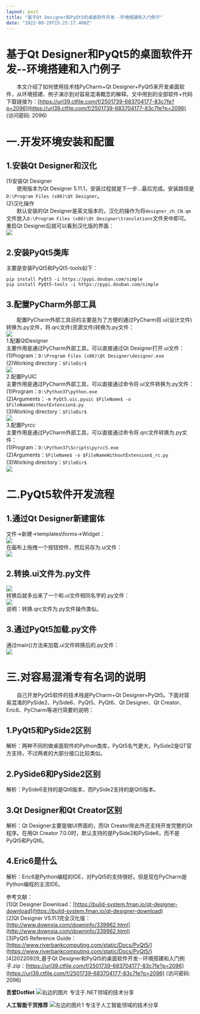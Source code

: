 ```yaml
---
layout: post
title: "基于Qt Designer和PyQt5的桌面软件开发--环境搭建和入门例子"
date: "2022-09-29T15:25:17.400Z"
---
```

基于Qt Designer和PyQt5的桌面软件开发--环境搭建和入门例子
=====================================

  本文介绍了如何使用技术栈PyCharm+Qt Designer+PyQt5来开发桌面软件，从环境搭建、例子演示到对容易混淆概念的解释。文中用到的全部软件+代码下载链接为：[https://url39.ctfile.com/f/2501739-683704177-83c7fe?p=2096](https://url39.ctfile.com/f/2501739-683704177-83c7fe?p=2096) (访问密码: 2096)

一.开发环境安装和配置
===========

1.安装Qt Designer和汉化
------------------

(1)安装Qt Designer  
  使用版本为Qt Designer 5.11.1，安装过程就是下一步...最后完成。安装路径是`D:\Program Files (x86)\Qt Designer`。  
(2)汉化操作  
  默认安装的Qt Designer是英文版本的，汉化的操作为将`designer_zh_CN.qm`文件放入`D:\Program Files (x86)\Qt Designer\translations`文件夹中即可。重启Qt Designer后就可以看到汉化版的界面：  
![](https://files.mdnice.com/user/26218/419bb7bd-3219-4d67-b105-2e9c141da5e7.png)

2.安装PyQt5类库
-----------

主要是安装PyQt5和PyQt5-tools如下：

    pip install PyQt5 -i https://pypi.douban.com/simple
    pip install PyQt5-tools -i https://pypi.douban.com/simple
    

3.配置PyCharm外部工具
---------------

  配置PyCharm外部工具目的主要是为了方便的通过PyCharm将.ui(设计文件)转换为.py文件，将.qrc文件(资源文件)转换为.py文件：  
![](https://files.mdnice.com/user/26218/d1abe847-5921-4f79-8c87-cf81660afae0.png)  
1.配置QtDesigner  
主要作用是通过PyCharm外部工具，可以直接通过Qt Designer打开.ui文件：  
(1)Program：`D:\Program Files (x86)\Qt Designer\designer.exe`  
(2)Working directory：`$FileDir$`  
![](https://files.mdnice.com/user/26218/fddd04ab-e536-4ef8-9430-69ed8fb09b77.png)  
2.配置PyUIC  
主要作用是通过PyCharm外部工具，可以直接通过命令将.ui文件转换为.py文件：  
(1)Program：`D:\Python37\python.exe`  
(2)Arguments：`-m PyQt5.uic.pyuic $FileName$ -o $FileNameWithoutExtension$.py`  
(3)Working directory：`$FileDir$`  
![](https://files.mdnice.com/user/26218/95362971-c19a-41c1-8d7a-d4971f115e39.png)  
3.配置Pyrcc  
主要作用是通过PyCharm外部工具，可以直接通过命令将.qrc文件转换为.py文件：  
(1)Program：`D:\Python37\Scripts\pyrcc5.exe`  
(2)Arguments：`$FileName$ -o $FileNameWithoutExtension$_rc.py`  
(3)Working directory：`$FileDir$`  
![](https://files.mdnice.com/user/26218/b192efdb-9222-4778-88f0-8030f97b2cc7.png)

二.PyQt5软件开发流程
=============

1.通过Qt Designer新建窗体
-------------------

文件->新建->templates\\forms->Widget：  
![](https://files.mdnice.com/user/26218/3fcbc211-a74e-4783-b3d5-d8e237d669e2.png)  
在画布上拖拽一个按钮控件，然后另存为.ui文件：  
![](https://files.mdnice.com/user/26218/65527a19-e104-49e2-9346-b2b0580a0771.png)

2.转换.ui文件为.py文件
---------------

![](https://files.mdnice.com/user/26218/a2d7beeb-b9d0-41ff-b6f9-01e42ea212f8.png)  
转换后就多出来了一个和.ui文件相同名字的.py文件：  
![](https://files.mdnice.com/user/26218/20728104-6c9e-4244-9df2-a2ca376d1567.png)  
说明：转换.qrc文件为.py文件操作类似。

3.通过PyQt5加载.py文件
----------------

通过main()方法来加载.ui文件转换后的.py文件：  
![](https://files.mdnice.com/user/26218/57029b6d-5f95-4aa2-a3a4-f529dadae271.png)

三.对容易混淆专有名词的说明
==============

  自己开发PyQt5软件的技术栈是PyCharm+Qt Designer+PyQt5。下面对容易混淆的PySide2、PySide6、PyQt5、PyQt6、Qt Designer、Qt Creator、Eric6、PyCharm等进行简要的说明：

1.PyQt5和PySide2区别
-----------------

解析：两种不同的做桌面软件的Python类库，PyQt5名气更大，PySide2是QT官方支持，不过两者的大部分接口比较类似。

2.PySide6和PySide2区别
-------------------

解析：PySide6支持的是Qt6版本，而PySide2支持的是Qt5版本。

3.Qt Designer和Qt Creator区别
--------------------------

解析：Qt Designer主要是做UI界面的，而Qt Creator除此外还支持开发完整的Qt程序。在用Qt Creator 7.0.0时，默认支持的是PySide2和PySide6，而不是PyQt5和PyQt6。

4.Eric6是什么
----------

解析：Eric6是Python编程的IDE，对PyQt5的支持很好。但是现在PyCharm是Python编程的主流IDE。

参考文献：  
\[1\]Qt Designer Download：[https://build-system.fman.io/qt-designer-download](https://build-system.fman.io/qt-designer-download)  
\[2\]Qt Designer V5.11.1完全汉化版：[http://www.downxia.com/downinfo/339962.html](http://www.downxia.com/downinfo/339962.html)  
\[3\]PyQt5 Reference Guide：[https://www.riverbankcomputing.com/static/Docs/PyQt5/](https://www.riverbankcomputing.com/static/Docs/PyQt5/)  
\[4\]20220929\_基于Qt Designer和PyQt5的桌面软件开发--环境搭建和入门例子.zip：[https://url39.ctfile.com/f/2501739-683704177-83c7fe?p=2096](https://url39.ctfile.com/f/2501739-683704177-83c7fe?p=2096) (访问密码: 2096)

**吾爱DotNet** ![右边的图片](https://files.mdnice.com/user/26218/f7c199c0-8fc5-4189-aa76-227a26181c02.jpg) 专注于.NET领域的技术分享

**人工智能干货推荐** ![左边的图片1](https://files.mdnice.com/user/26218/f7eecbb5-e124-401b-8508-7061a074cf71.jpg) 专注于人工智能领域的技术分享